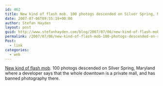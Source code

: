 ```yaml
---
id: 462
title: New kind of flash mob. 100 photogs descended on Silver Spring, Maryland where a developer says that the whole downtown is a private mall, and has banned photography there.
date: 2007-07-06T09:55:19+00:00
author: Stefan Hayden
layout: post
guid: http://www.stefanhayden.com/blog/2007/07/06/new-kind-of-flash-mob-100-photogs-descended-on-silver-spring-maryland-where-a-developer-says-that-the-whole-downtown-is-a-private-mall-and-has-banned-photography-there/
permalink: /2007/07/06/new-kind-of-flash-mob-100-photogs-descended-on-silver-spring-maryland-where-a-developer-says-that-the-whole-downtown-is-a-private-mall-and-has-banned-photography-there/
Post:
  - link
categories:
  - web
---
```

<p><a href="http://www.boingboing.net/2007/07/05/first_amendment_mob_.html">New kind of flash mob</a>. 100 photogs descended on Silver Spring, Maryland where a developer says that the whole downtown is a private mall, and has banned photography there.
</p>
